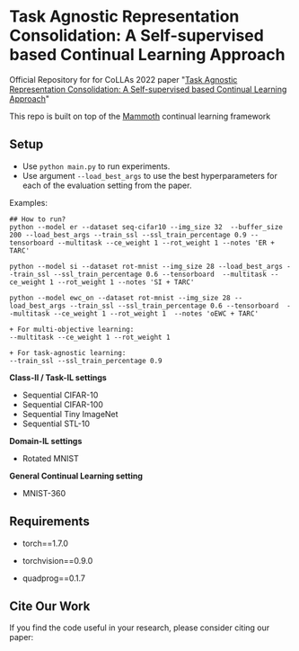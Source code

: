 # Task Agnostic Representation Consolidation: A Self-supervised based Continual Learning Approach 
Official Repository for for CoLLAs 2022 paper "[Task Agnostic Representation Consolidation: A Self-supervised based Continual Learning Approach](https://arxiv.org/abs/2207.06267)"

This repo is built on top of the [Mammoth](https://github.com/aimagelab/mammoth) continual learning framework

## Setup

+ Use `python main.py` to run experiments.
+ Use argument `--load_best_args` to use the best hyperparameters for each of the evaluation setting from the paper.

 Examples:
    
    ## How to run?
    python --model er --dataset seq-cifar10 --img_size 32  --buffer_size 200 --load_best_args --train_ssl --ssl_train_percentage 0.9 --tensorboard --multitask --ce_weight 1 --rot_weight 1 --notes 'ER + TARC'

    python --model si --dataset rot-mnist --img_size 28 --load_best_args --train_ssl --ssl_train_percentage 0.6 --tensorboard  --multitask --ce_weight 1 --rot_weight 1 --notes 'SI + TARC'

    python --model ewc_on --dataset rot-mnist --img_size 28 --load_best_args --train_ssl --ssl_train_percentage 0.6 --tensorboard  --multitask --ce_weight 1 --rot_weight 1  --notes 'oEWC + TARC'
 
    + For multi-objective learning:
    --multitask --ce_weight 1 --rot_weight 1
 
    + For task-agnostic learning:
    --train_ssl --ssl_train_percentage 0.9
    
    

**Class-Il / Task-IL settings**

+ Sequential CIFAR-10
+ Sequential CIFAR-100
+ Sequential Tiny ImageNet
+ Sequential STL-10

**Domain-IL settings**

+ Rotated MNIST

**General Continual Learning setting**

+ MNIST-360

## Requirements

- torch==1.7.0

- torchvision==0.9.0 

- quadprog==0.1.7


## Cite Our Work

If you find the code useful in your research, please consider citing our paper:

